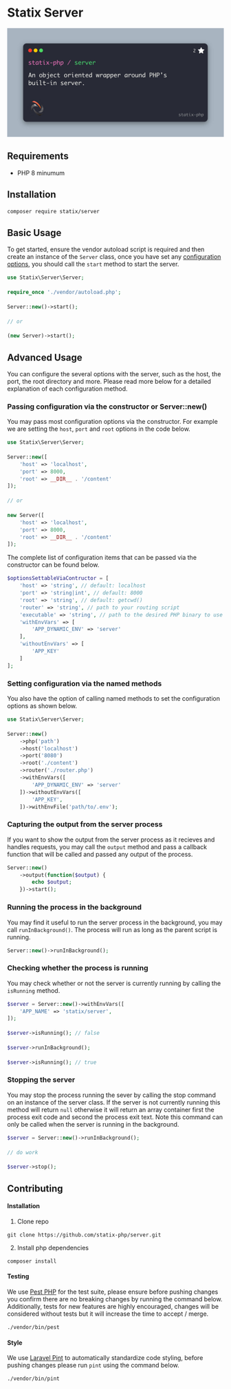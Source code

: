 # Statix Server

![Banner image](.art/banner.jpg)

## Requirements

- PHP 8 minumum

## Installation

```bash
composer require statix/server
```

## Basic Usage

To get started, ensure the vendor autoload script is required and then create an instance of the `Server` class, once you have set any [configuration options](#advanced-usage), you should call the `start` method to start the server. 

```php
use Statix\Server\Server;

require_once './vendor/autoload.php';

Server::new()->start();

// or 

(new Server)->start();
```

## Advanced Usage

You can configure the several options with the server, such as the host, the port, the root directory and more. Please read more below for a detailed explanation of each configuration method.

### Passing configuration via the constructor or Server::new()

You may pass most configuration options via the constructor. For example we are setting the `host`, `port` and `root` options in the code below. 

```PHP
use Statix\Server\Server;

Server::new([
    'host' => 'localhost',
    'port' => 8000,
    'root' => __DIR__ . '/content'
]);

// or 

new Server([
    'host' => 'localhost',
    'port' => 8000,
    'root' => __DIR__ . '/content'
]);
```

The complete list of configuration items that can be passed via the constructor can be found below. 

```PHP
$optionsSettableViaContructor = [
    'host' => 'string', // default: localhost
    'port' => 'string|int', // default: 8000
    'root' => 'string', // default: getcwd()
    'router' => 'string', // path to your routing script
    'executable' => 'string', // path to the desired PHP binary to use for the server
    'withEnvVars' => [
        'APP_DYNAMIC_ENV' => 'server'
    ],
    'withoutEnvVars' => [ 
        'APP_KEY'
    ]
];
```

### Setting configuration via the named methods

You also have the option of calling named methods to set the configuration options as shown below. 

```PHP
use Statix\Server\Server;

Server::new()
    ->php('path') 
    ->host('localhost') 
    ->port('8080') 
    ->root('./content')
    ->router('./router.php')
    ->withEnvVars([
        'APP_DYNAMIC_ENV' => 'server'
    ])->withoutEnvVars([
        'APP_KEY',
    ])->withEnvFile('path/to/.env');
```

### Capturing the output from the server process

If you want to show the output from the server process as it recieves and handles requests, you may call the `output` method and pass a callback function that will be called and passed any output of the process.

```PHP
Server::new()
    ->output(function($output) {
        echo $output;
    })->start();
```

### Running the process in the background

You may find it useful to run the server process in the background, you may call `runInBackground()`. The process will run as long as the parent script is running. 

```PHP
Server::new()->runInBackground();
```

### Checking whether the process is running

You may check whether or not the server is currently running by calling the `isRunning` method.

```PHP
$server = Server::new()->withEnvVars([
    'APP_NAME' => 'statix/server',
]);

$server->isRunning(); // false

$server->runInBackground();

$server->isRunning(); // true
```

### Stopping the server

You may stop the process running the sever by calling the stop command on an instance of the server class. If the server is not currently running this method will return `null` otherwise it will return an array container first the process exit code and second the process exit text. Note this command can only be called when the server is running in the background.

```PHP
$server = Server::new()->runInBackground();

// do work

$server->stop();
```

## Contributing

#### Installation

1. Clone repo 

```
git clone https://github.com/statix-php/server.git
```

2. Install php dependencies

```
composer install
```

#### Testing

We use [Pest PHP](https://pestphp.com/) for the test suite, please ensure before pushing changes you confirm there are no breaking changes by running the command below. Additionally, tests for new features are highly encouraged, changes will be considered without tests but it will increase the time to accept / merge. 

```bin
./vendor/bin/pest
```

#### Style

We use [Laravel Pint](https://github.com/laravel/pint) to automatically standardize code styling, before pushing changes please run `pint` using the command below. 

```bin
./vendor/bin/pint
```